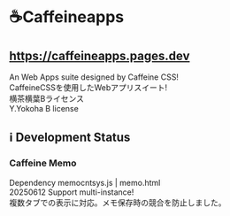 # ☕Caffeineapps
## https://caffeineapps.pages.dev  
An Web Apps suite designed by Caffeine CSS!   
CaffeineCSSを使用したWebアプリスイート!  
横茶横葉Bライセンス  
Y.Yokoha B license  
## ℹ️ Development Status  
### Caffeine Memo  
Dependency memocntsys.js | memo.html  
20250612 Support multi-instance!  
複数タブでの表示に対応。メモ保存時の競合を防止しました。  
